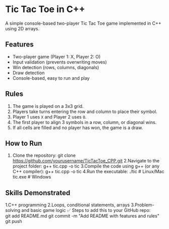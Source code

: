 # Tic Tac Toe in C++

A simple console-based two-player Tic Tac Toe game implemented in C++ using 2D arrays.

## Features
- Two-player game (Player 1: X, Player 2: O)
- Input validation (prevents overwriting moves)
- Win detection (rows, columns, diagonals)
- Draw detection
- Console-based, easy to run and play

## Rules
1. The game is played on a 3x3 grid.
2. Players take turns entering the row and column to place their symbol.
3. Player 1 uses `X` and Player 2 uses `O`.
4. The first player to align 3 symbols in a row, column, or diagonal wins.
5. If all cells are filled and no player has won, the game is a draw.

## How to Run
1. Clone the repository:
   git clone https://github.com/yourusername/TicTacToe_CPP.git
2.Navigate to the project folder:
   g++ tic.cpp -o tic
3.Compile the code using g++ (or any C++ compiler):
   g++ tic.cpp -o tic
4.Run the executable:
   ./tic   # Linux/Mac
   tic.exe # Windows
## Skills Demonstrated
1.C++ programming
2.Loops, conditional statements, arrays
3.Problem-solving and basic game logic
✅ Steps to add this to your GitHub repo:  
git add README.md
git commit -m "Add README with features and rules"
git push

